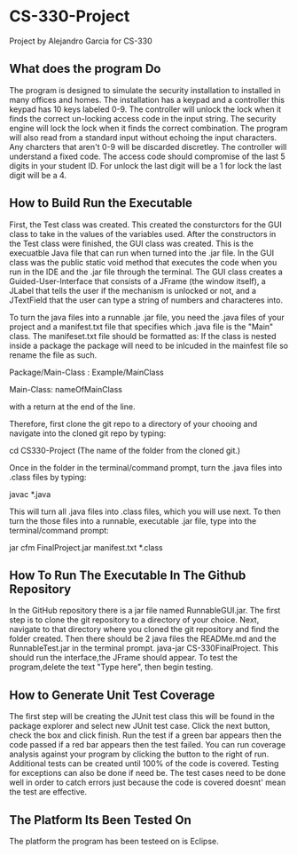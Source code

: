 # CS-330-Project
Project by Alejandro Garcia for CS-330
## What does the program Do
The program is designed to simulate the security installation to installed in many offices and homes. The installation has a keypad and a controller this keypad has 10 keys labeled 0-9. The controller will unlock the lock when it finds the correct un-locking access code in the input string. The security engine will lock the lock when it finds the correct combination. The program will also read from a standard input without echoing the input characters. Any charcters that aren't 0-9 will be discarded discretley. The controller will understand a fixed code. The access code should compromise of the last 5 digits in your student ID. For unlock the last digit will be a 1 for lock the last digit will be a 4.
## How to Build Run the Executable
First, the Test class was created. This created the consturctors for the GUI class to take in the values of the variables used. After the constructors in the Test class were finished, the GUI class was created. This is the execuatble Java file that can run when turned into the .jar file. In the GUI class was the public static void method that executes the code when you run in the IDE and the .jar file through the terminal. The GUI class creates a Guided-User-Interface that consists of a JFrame (the window itself), a JLabel that tells the user if the mechanism is unlocked or not, and a JTextField that the user can type a string of numbers and characteres into.

To turn the java files into a runnable .jar file, you need the .java files of your project and a manifest.txt file that specifies which .java file is the "Main" class. The manifeset.txt file should be formatted as: If the class is nested inside a package the package will need to be inlcuded in the mainfest file so rename the file as such. 

Package/Main-Class : Example/MainClass

Main-Class: nameOfMainClass

with a return at the end of the line.

Therefore, first clone the git repo to a directory of your chooing and navigate into the cloned git repo by typing:

cd CS330-Project (The name of the folder from the cloned git.)

Once in the folder in the terminal/command prompt, turn the .java files into .class files by typing:

javac *.java

This will turn all .java files into .class files, which you will use next. To then turn the those files into a runnable, executable .jar file, type into the terminal/command prompt:

jar cfm FinalProject.jar manifest.txt *.class
## How To Run The Executable In The Github Repository
In the GitHub repository there is a jar file named RunnableGUI.jar. The first step is to clone the git repository to a directory of your choice. Next, navigate to that directory where you cloned the git repository and find the folder created. Then there should be 2 java files the READMe.md and the RunnableTest.jar in the terminal prompt. java-jar CS-330FinalProject.
This should run the interface,the JFrame should appear. To test the program,delete the text "Type here", then begin testing. 
## How to Generate Unit Test Coverage
The first step will be creating the JUnit test class this will be found in the package explorer and select new JUnit test case. Click the next button, check the box and click finish. Run the test if a green bar appears then the code passed if a red bar appears then the test failed. You can run coverage analysis against your program by clicking the button to the right of run. Additional tests can be created until 100% of the code is covered. Testing for exceptions can also be done if need be. The test cases need to be done well in order to catch errors just because the code is covered doesnt' mean the test are effective. 
## The Platform Its Been Tested On
The platform the program has been testeed on is Eclipse. 
